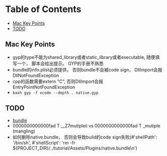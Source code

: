 
Table of Contents
=================

* [Mac Key Points](#mac-key-points)
* [TODO](#todo)

Mac Key Points
--------------

* gyp的type不能为shared_library或者static_library或者executable, 随便填写一个， 脚本会给出提示。 GYP的手册不熟悉
* bundle的info.plist必须提供， 否则bundle不会被code sign， DllImport会报DllNotFoundException
* cpp的函数需要extern "C", 否则DllImport会报EntryPointNotFoundException
* ```bash gyp -f xcode --depth . native.gyp```

TODO
----

* [bundle](https://developer.apple.com/library/archive/documentation/CoreFoundation/Conceptual/CFBundles/Introduction/Introduction.html#//apple_ref/doc/uid/10000123i-CH1-SW1)
* 0000000000000fad T __Z7mutipleii vs 0000000000000fad T _mutiple (mangling)
* 如何删除native.bundle， 否则会导致build的code sign失败(#'shellPath': '/bin/sh',
        #'shellScript': 'rm -fr ${PROJECT_DIR}/../tutorial/Assets/Plugins/native.bundle\n')
